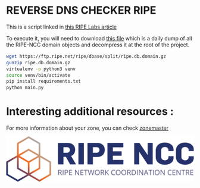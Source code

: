 # REVERSE DNS CHECKER RIPE

This is a script linked in [this RIPE Labs article](https://labs.ripe.net)

To execute it, you will need to download [this file](https://ftp.ripe.net/ripe/dbase/split/ripe.db.domain.gz) which is a
daily dump of all the RIPE-NCC domain objects and decompress it at the root of the project.

```bash
wget https://ftp.ripe.net/ripe/dbase/split/ripe.db.domain.gz
gunzip ripe.db.domain.gz
virtualenv -p python3 venv
source venv/bin/activate
pip install requirements.txt
python main.py
```

# Interesting additional resources :
For more information about your zone, you can check [zonemaster](https://zonemaster.net)


![](static/RIPE_NCC_Logo2015.png)
